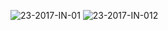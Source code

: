 ![23-2017-IN-01](https://github.com/hrisi14/OS-tasks/assets/117001358/6e810681-c690-407f-86fe-0d4078d81c89)
![23-2017-IN-012](https://github.com/hrisi14/OS-tasks/assets/117001358/75cb50fa-7bc7-4a83-81d7-ad4609e4cebf)
